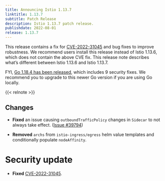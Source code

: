 ```yaml
---
title: Announcing Istio 1.13.7
linktitle: 1.13.7
subtitle: Patch Release
description: Istio 1.13.7 patch release.
publishdate: 2022-08-01
release: 1.13.7
---
```


This release contains a fix for [CVE-2022-31045](/pt-br/news/security/istio-security-2022-005/#cve-2022-31045) and
bug fixes to improve robustness. We recommend users install this release instead of Istio 1.13.6,
which does not contain the above CVE fix.
This release note describes what’s different between Istio 1.13.6 and Istio 1.13.7.

FYI, [Go 1.18.4 has been released](https://groups.google.com/g/golang-announce/c/nqrv9fbR0zE),
which includes 9 security fixes. We recommend you to upgrade to this newer Go version if you are using Go locally.

{{< relnote >}}

## Changes

- **Fixed** an issue causing `outboundTrafficPolicy` changes in `Sidecar` to not always take effect.  ([Issue #39794](https://github.com/istio/istio/issues/39794))

- **Removed** `archs` from `istio-ingress/egress` helm value templates and conditionally populate `nodeAffinity`.

# Security update

- **Fixed** [CVE-2022-31045](/pt-br/news/security/istio-security-2022-005/#cve-2022-31045).
